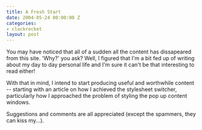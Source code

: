 ```yaml
---
title: A Fresh Start
date: 2004-05-24 00:00:00 Z
categories:
- clockrocket
layout: post
---
```


You may have noticed that all of a sudden all the content has dissapeared from this site.  'Why?' you ask?  Well, I figured that I'm a bit fed up of writing about my day to day personal life and I'm sure it can't be that interesting to read either!  

With that in mind, I intend to start producing useful and worthwhile content -- starting with an article on how I achieved the stylesheet switcher, particularly how I  approached the problem of styling the pop up content windows.

Suggestions and comments are all appreciated (except the spammers, they can kiss my...).

